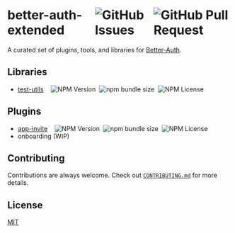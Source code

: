 <h1 style="display:flex;align-items:center;gap:1rem;">
    <span>better-auth-extended</span>
    <div style="display:flex;align-items:center;gap:0.5rem;" aria-hidden="true">
        <img alt="GitHub Issues" src="https://img.shields.io/github/issues/jslno/better-auth-extended?style=flat-square">
        <img alt="GitHub Pull Request" src="https://img.shields.io/github/issues-pr/jslno/better-auth-extended?style=flat-square">
    </div>
</h1>

A curated set of plugins, tools, and libraries for [Better-Auth][better-auth-repo].

## Libraries

<ul>
    <li>
        <div style="display:flex;align-items:center;gap:1rem;">
            <a href="/packages/libraries/test-utils">test-utils</a>
            <div style="display:flex;align-items:center;gap:0.5rem;" aria-hidden="true">
                <img alt="NPM Version" src="https://img.shields.io/npm/v/@better-auth-extended/test-utils?style=flat-square">
                <img alt="npm bundle size" src="https://img.shields.io/bundlephobia/min/@better-auth-extended/test-utils?style=flat-square">
                <img alt="NPM License" src="https://img.shields.io/npm/l/@better-auth-extended/test-utils?style=flat-square">
            </div>
        </div>
    </li>
</ul>

## Plugins

<ul>
    <li>
        <div style="display:flex;align-items:center;gap:1rem;">
            <a href="/packages/libraries/app-invite">app-invite</a>
            <div style="display:flex;align-items:center;gap:0.5rem;" aria-hidden="true">
                <img alt="NPM Version" src="https://img.shields.io/npm/v/@better-auth-extended/app-invite?style=flat-square">
                <img alt="npm bundle size" src="https://img.shields.io/bundlephobia/min/@better-auth-extended/app-invite?style=flat-square">
                <img alt="NPM License" src="https://img.shields.io/npm/l/@better-auth-extended/app-invite?style=flat-square">
            </div>
        </div>
    </li>
    <li>
        <div style="display:flex;align-items:center;gap:1rem;">
            <span>onboarding (WIP)</span>
        </div>
    </li>
</ul>

## Contributing

Contributions are always welcome. Check out [`CONTRIBUTING.md`](CONTRIBUTING.md) for more details.

## License

[MIT](LICENSE.md)

[better-auth-repo]: https://github.com/better-auth/better-auth
